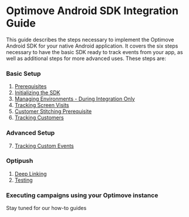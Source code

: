 # Optimove Android SDK Integration Guide

This guide describes the steps necessary to implement the Optimove Android SDK for your native Android application. It covers the six steps necessary to have the basic SDK ready to track events from your app, as well as additional steps for more advanced uses. These steps are:

### Basic Setup
1. [Prerequisites](https://github.com/optimove-tech/Mobile-SDK-Integration-Guide/blob/mobile-sdk-general-page-v2.0/Android%20Integration%20Guide/1.%20Prerequisites.md)
2. [Initializing the SDK](https://github.com/optimove-tech/Mobile-SDK-Integration-Guide/blob/mobile-sdk-general-page-v2.0/Android%20Integration%20Guide/2.%20Initializing%20the%20SDK.md)
3. [Managing Environments - During Integration Only](https://github.com/optimove-tech/Mobile-SDK-Integration-Guide/blob/mobile-sdk-general-page-v2.0/Android%20Integration%20Guide/3.%20Managing%20environments.md)
4. [Tracking Screen Visits](https://github.com/optimove-tech/Mobile-SDK-Integration-Guide/blob/mobile-sdk-general-page-v2.0/Android%20Integration%20Guide/4.%20Tracking%20screen%20visits.md)
5. [Customer Stitching Prerequisite](https://github.com/optimove-tech/Mobile-SDK-Integration-Guide/blob/mobile-sdk-general-page-v2.0/Android%20Integration%20Guide/5.%20Customer%20stitching%20prerequisite.md)
6. [Tracking Customers](https://github.com/optimove-tech/Mobile-SDK-Integration-Guide/blob/mobile-sdk-general-page-v2.0/Android%20Integration%20Guide/6.%20Tracking%20customers.md)

### Advanced Setup
7. [Tracking Custom Events](https://github.com/optimove-tech/Mobile-SDK-Integration-Guide/blob/mobile-sdk-general-page-v2.0/Android%20Integration%20Guide/7.%20Tracking%20custom%20events.md)

### Optipush
1. [Deep Linking](https://github.com/optimove-tech/Mobile-SDK-Integration-Guide/blob/mobile-sdk-general-page-v2.0/Android%20Integration%20Guide/Optipush%20-%20Deep%20Links.md)
2. [Testing](https://github.com/optimove-tech/Mobile-SDK-Integration-Guide/blob/mobile-sdk-general-page-v2.0/Android%20Integration%20Guide/Optipush%20-%20Testing.md)

### Executing campaigns using your Optimove instance
Stay tuned for our how-to guides
